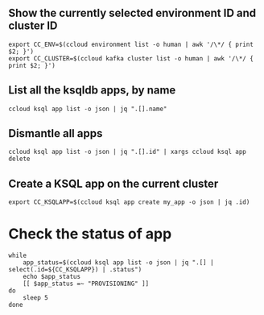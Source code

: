 ## Show the currently selected environment ID and cluster ID

    export CC_ENV=$(ccloud environment list -o human | awk '/\*/ { print $2; }')
    export CC_CLUSTER=$(ccloud kafka cluster list -o human | awk '/\*/ { print $2; }')

## List all the ksqldb apps, by name

    ccloud ksql app list -o json | jq ".[].name"
    
## Dismantle all apps

    ccloud ksql app list -o json | jq ".[].id" | xargs ccloud ksql app delete

## Create a KSQL app on the current cluster

    export CC_KSQLAPP=$(ccloud ksql app create my_app -o json | jq .id)

# Check the status of app

    while
        app_status=$(ccloud ksql app list -o json | jq ".[] | select(.id=${CC_KSQLAPP}) | .status")
        echo $app_status
        [[ $app_status =~ "PROVISIONING" ]]
    do
        sleep 5
    done
